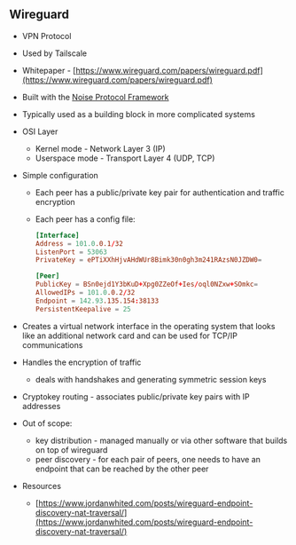 ## Wireguard

- VPN Protocol
- Used by Tailscale
- Whitepaper - [https://www.wireguard.com/papers/wireguard.pdf](https://www.wireguard.com/papers/wireguard.pdf)
- Built with the  [Noise Protocol Framework](02022-noise.md) 
- Typically used as a building block in more complicated systems
- OSI Layer
  - Kernel mode - Network Layer 3 (IP)
  - Userspace mode - Transport Layer 4 (UDP, TCP)
- Simple configuration
    - Each peer has a public/private key pair for authentication and traffic encryption
    - Each peer has a config file:
        
        ```toml
        [Interface]
        Address = 101.0.0.1/32
        ListenPort = 53063
        PrivateKey = ePTiXXhHjvAHdWUr8Bimk30n0gh3m241RAzsN0JZDW0=
        
        [Peer]
        PublicKey = BSn0ejd1Y3bKuD+Xpg0ZZeOf+Ies/oql0NZxw+SOmkc=
        AllowedIPs = 101.0.0.2/32
        Endpoint = 142.93.135.154:38133
        PersistentKeepalive = 25
        ```
        
- Creates a virtual network interface in the operating system that looks like an additional network card and can be used for TCP/IP communications
- Handles the encryption of traffic
    - deals with handshakes and generating symmetric session keys
- Cryptokey routing - associates public/private key pairs with IP addresses
- Out of scope:
    - key distribution - managed manually or via other software that builds on top of wireguard
    - peer discovery - for each pair of peers, one needs to have an endpoint that can be reached by the other peer
- Resources
    - [https://www.jordanwhited.com/posts/wireguard-endpoint-discovery-nat-traversal/](https://www.jordanwhited.com/posts/wireguard-endpoint-discovery-nat-traversal/)
